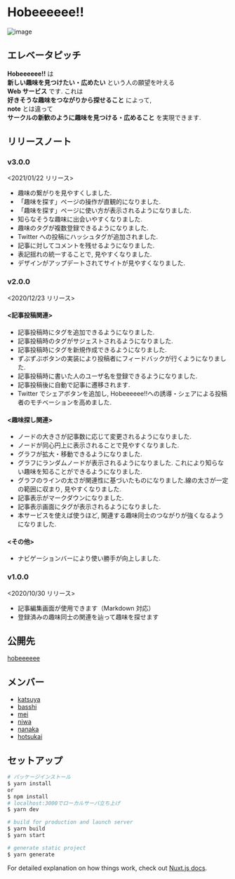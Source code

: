 # Hobeeeeee!!

![image](https://user-images.githubusercontent.com/51149822/105427785-430ef880-5c91-11eb-951a-687ecd95eb71.png)

## エレベータピッチ

**Hobeeeeee!!** は  
**新しい趣味を見つけたい・広めたい** という人の願望を叶える  
**Web サービス** です. これは  
**好きそうな趣味をつながりから探せること** によって,  
**note** とは違って  
**サークルの新歓のように趣味を見つける・広めること** を実現できます.

## リリースノート

### v3.0.0

<2021/01/22 リリース>

- 趣味の繋がりを見やすくしました.
- 「趣味を探す」ページの操作が直観的になりました.
- 「趣味を探す」ページに使い方が表示されるようになりました.
- 知らなそうな趣味に出会いやすくなりました.
- 趣味のタグが複数登録できるようになりました.
- Twitter への投稿にハッシュタグが追加されました.
- 記事に対してコメントを残せるようになりました.
- 表記揺れの統一することで, 見やすくなりました.
- デザインがアップデートされてサイトが見やすくなりました.

### v2.0.0

<2020/12/23 リリース>

#### <記事投稿関連>

- 記事投稿時にタグを追加できるようになりました.
- 記事投稿時のタグがサジェストされるようになりました.
- 記事投稿時にタグを新規作成できるようになりました.
- ずぶずぶボタンの実装により投稿者にフィードバックが行くようになりました.
- 記事投稿時に書いた人のユーザ名を登録できるようになりました.
- 記事投稿後に自動で記事に遷移されます.
- Twitter でシェアボタンを追加し, Hobeeeeee!!への誘導・シェアによる投稿者のモチベーションを高めました.

#### <趣味探し関連>

- ノードの大きさが記事数に応じて変更されるようになりました.
- ノードが同心円上に表示されることで見やすくなりました.
- グラフが拡大・移動できるようになりました.
- グラフにランダムノードが表示されるようになりました. これにより知らない趣味を知ることができるようになりました.
- グラフのラインの太さが関連性に基づいたものになりました.線の太さが一定の範囲に収まり, 見やすくなりました.
- 記事表示がマークダウンになりました.
- 記事表示画面にタグが表示されるようになりました.
- 本サービスを使えば使うほど, 関連する趣味同士のつながりが強くなるようになりました.

#### <その他>

- ナビゲーションバーにより使い勝手が向上しました.

### v1.0.0

<2020/10/30 リリース>

- 記事編集画面が使用できます（Markdown 対応）
- 登録済みの趣味同士の関連を辿って趣味を探せます

## 公開先

[hobeeeeee](https://hobeeeeee.netlify.app/)

## メンバー

- [katsuya](https://github.com/KindMaple)
- [basshi](https://github.com/Kurorie)
- [mei](https://github.com/mei28)
- [niwa](https://github.com/niwabarubossa)
- [nanaka](https://github.com/nanaka0012)
- [hotsukai](https://github.com/Hotsukai)

## セットアップ

```bash
# パッケージインストール
$ yarn install
or
$ npm install
# localhost:3000でローカルサーバ立ち上げ
$ yarn dev

# build for production and launch server
$ yarn build
$ yarn start

# generate static project
$ yarn generate
```

For detailed explanation on how things work, check out [Nuxt.js docs](https://nuxtjs.org).
